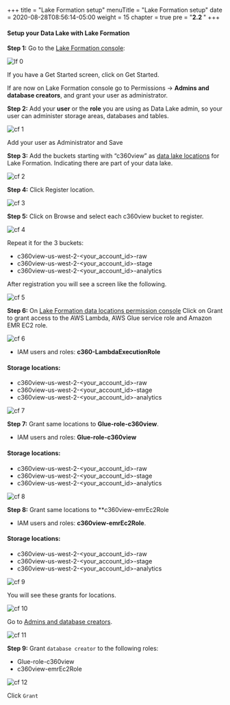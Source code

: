 +++
title = "Lake Formation setup"
menuTitle = "Lake Formation setup"
date = 2020-08-28T08:56:14-05:00
weight = 15
chapter = true
pre = "<b>2.2 </b>"
+++

#### Setup your Data Lake with Lake Formation


**Step 1:** Go to the [Lake Formation console](https://us-west-2.console.aws.amazon.com/lakeformation/home?region=us-west-2):

![lf 0](/images/lakeformation/pic-lf00.png)

If you have a Get Started screen, click on Get Started.

If are now on Lake Formation console go to Permissions -> **Admins and database creators**, and grant your user as administrator.


**Step 2:** Add your **user** or the **role** you are using as Data Lake admin, so your user can administer storage areas, databases and tables.

![cf 1](/images/lakeformation/pic-lf01.png)

Add your user as Administrator and Save


**Step 3:** Add the buckets starting with “c360view” as [data lake locations](https://us-west-2.console.aws.amazon.com/lakeformation/home?region=us-west-2#register-list) for Lake Formation. Indicating there are part of your data lake.

![cf 2](/images/lakeformation/pic-lf02.png)

**Step 4:** Click Register location.

![cf 3](/images/lakeformation/pic-lf03.png)


**Step 5:** Click on Browse and select each c360view bucket to register.

![cf 4](/images/lakeformation/pic-lf04.png)

Repeat it for the 3 buckets:

*	c360view-us-west-2-<your_account_id>-raw
*	c360view-us-west-2-<your_account_id>-stage
*	c360view-us-west-2-<your_account_id>-analytics

After registration you will see a screen like the following.

![cf 5](/images/lakeformation/pic-lf05.png)


**Step 6:** On [Lake Formation data locations permission console](https://us-west-2.console.aws.amazon.com/lakeformation/home?region=us-west-2#location-permissions) Click on Grant to grant access to the AWS Lambda, AWS Glue service role and Amazon EMR EC2 role.

![cf 6](/images/lakeformation/pic-lf06.png)

*	IAM users and roles: **c360-LambdaExecutionRole**
#### Storage locations:
  *	c360view-us-west-2-<your_account_id>-raw
  *	c360view-us-west-2-<your_account_id>-stage
  *	c360view-us-west-2-<your_account_id>-analytics

![cf 7](/images/lakeformation/pic-lf07.png)

**Step 7:** Grant same locations to **Glue-role-c360view**.

*	IAM users and roles: **Glue-role-c360view**

#### Storage locations:
  *	c360view-us-west-2-<your_account_id>-raw
  *	c360view-us-west-2-<your_account_id>-stage
  *	c360view-us-west-2-<your_account_id>-analytics

![cf 8](/images/lakeformation/pic-lf08.png)

**Step 8:** Grant same locations to **c360view-emrEc2Role

*	IAM users and roles: **c360view-emrEc2Role**.

#### Storage locations:
*	c360view-us-west-2-<your_account_id>-raw
*	c360view-us-west-2-<your_account_id>-stage
*	c360view-us-west-2-<your_account_id>-analytics

![cf 9](/images/lakeformation/pic-lf09.png)


You will see these grants for locations.


![cf 10](/images/lakeformation/pic-lf10.png)


Go to [Admins and database creators](https://us-west-2.console.aws.amazon.com/lakeformation/home?region=us-west-2#catalog-settings).


![cf 11](/images/lakeformation/pic-lf11.png)

**Step 9:** Grant `database creator` to the following roles:

- Glue-role-c360view
- c360view-emrEc2Role

![cf 12](/images/lakeformation/pic-lf12.png)

Click `Grant`
